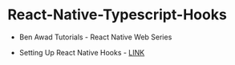 # React-Native-Typescript-Hooks

* Ben Awad Tutorials - React Native Web Series

* Setting Up React Native Hooks - [LINK](https://www.youtube.com/watch?v=N2q8Hlxdpx0&list=PLN3n1USn4xll9wq0rw0ECrO0j2PFzuXtn&index=2)